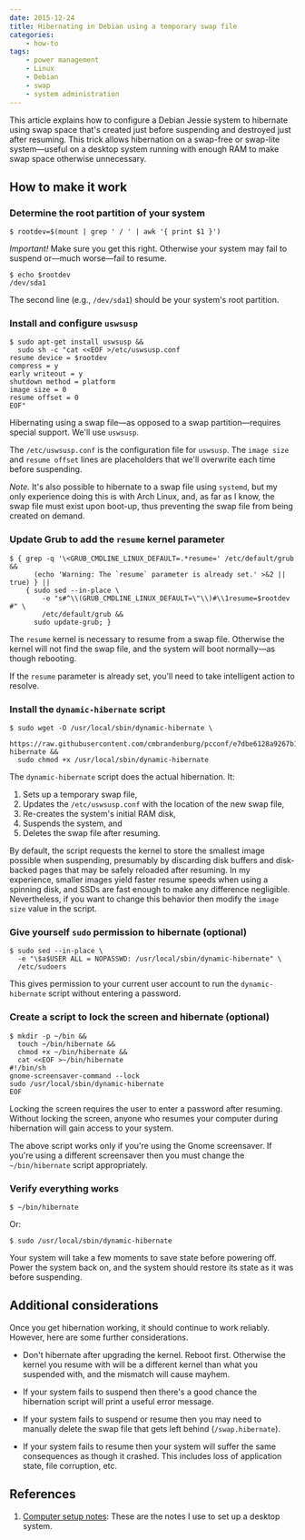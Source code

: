 ```yaml
---
date: 2015-12-24
title: Hibernating in Debian using a temporary swap file
categories:
    - how-to
tags:
    - power management
    - Linux
    - Debian
    - swap
    - system administration
---
```


This article explains how to configure a Debian Jessie system to
hibernate using swap space that's created just before suspending and
destroyed just after resuming. This trick allows hibernation on a
swap-free or swap-lite system—useful on a desktop system running with
enough RAM to make swap space otherwise unnecessary.

## How to make it work

### Determine the root partition of your system

```
$ rootdev=$(mount | grep ' / ' | awk '{ print $1 }')
```

_Important!_ Make sure you get this right. Otherwise your system may
fail to suspend or—much worse—fail to resume.

```
$ echo $rootdev
/dev/sda1
```

The second line (e.g., `/dev/sda1`) should be your system's root
partition.

### Install and configure `uswsusp`

```
$ sudo apt-get install uswsusp &&
  sudo sh -c "cat <<EOF >/etc/uswsusp.conf
resume device = $rootdev
compress = y
early writeout = y
shutdown method = platform
image size = 0
resume offset = 0
EOF"
```

Hibernating using a swap file—as opposed to a swap partition—requires
special support. We'll use `uswsusp`.

The `/etc/uswsusp.conf` is the configuration file for `uswsusp`. The
`image size` and `resume offset` lines are placeholders that we'll
overwrite each time before suspending.

_Note._ It's also possible to hibernate to a swap file using `systemd`,
but my only experience doing this is with Arch Linux, and, as far as I
know, the swap file must exist upon boot-up, thus preventing the swap
file from being created on demand.

### Update Grub to add the `resume` kernel parameter

```
$ { grep -q '\<GRUB_CMDLINE_LINUX_DEFAULT=.*resume=' /etc/default/grub &&
      (echo 'Warning: The `resume` parameter is already set.' >&2 || true) } ||
    { sudo sed --in-place \
        -e "s#^\\(GRUB_CMDLINE_LINUX_DEFAULT=\"\\)#\\1resume=$rootdev #" \
        /etc/default/grub &&
      sudo update-grub; }
```

The `resume` kernel is necessary to resume from a swap file.
Otherwise the kernel will not find the swap file, and the system will
boot normally—as though rebooting.

If the `resume` parameter is already set, you'll need to take
intelligent action to resolve.

### Install the `dynamic-hibernate` script

```
$ sudo wget -O /usr/local/sbin/dynamic-hibernate \
    https://raw.githubusercontent.com/cmbrandenburg/pcconf/e7dbe6128a9267b1f55fed27b22fcbfdc1734b3e/bin/dynamic-hibernate &&
  sudo chmod +x /usr/local/sbin/dynamic-hibernate
```

The `dynamic-hibernate` script does the actual hibernation. It:

1. Sets up a temporary swap file,
1. Updates the `/etc/uswsusp.conf` with the location of the new swap
   file,
1. Re-creates the system's initial RAM disk,
1. Suspends the system, and
1. Deletes the swap file after resuming.

By default, the script requests the kernel to store the smallest image
possible when suspending, presumably by discarding disk buffers and
disk-backed pages that may be safely reloaded after resuming. In my
experience, smaller images yield faster resume speeds when using a
spinning disk, and SSDs are fast enough to make any difference
negligible. Nevertheless, if you want to change this behavior then
modify the `image size` value in the script.

### Give yourself `sudo` permission to hibernate (optional)

```
$ sudo sed --in-place \
  -e "\$a$USER ALL = NOPASSWD: /usr/local/sbin/dynamic-hibernate" \
  /etc/sudoers
```

This gives permission to your current user account to run the
`dynamic-hibernate` script without entering a password.

### Create a script to lock the screen and hibernate (optional)

```
$ mkdir -p ~/bin &&
  touch ~/bin/hibernate &&
  chmod +x ~/bin/hibernate &&
  cat <<EOF >~/bin/hibernate
#!/bin/sh
gnome-screensaver-command --lock
sudo /usr/local/sbin/dynamic-hibernate
EOF
```

Locking the screen requires the user to enter a password after resuming.
Without locking the screen, anyone who resumes your computer during
hibernation will gain access to your system.

The above script works only if you're using the Gnome screensaver. If
you're using a different screensaver then you must change the
`~/bin/hibernate` script appropriately.

### Verify everything works

```
$ ~/bin/hibernate
```

Or:

```
$ sudo /usr/local/sbin/dynamic-hibernate
```

Your system will take a few moments to save state before powering off.
Power the system back on, and the system should restore its state as it
was before suspending.

## Additional considerations

Once you get hibernation working, it should continue to work reliably.
However, here are some further considerations.

* Don't hibernate after upgrading the kernel. Reboot first. Otherwise
  the kernel you resume with will be a different kernel than what you
  suspended with, and the mismatch will cause mayhem.

* If your system fails to suspend then there's a good chance the
  hibernation script will print a useful error message.

* If your system fails to suspend or resume then you may need to
  manually delete the swap file that gets left behind
  (`/swap.hibernate`).

* If your system fails to resume then your system will suffer the same
  consequences as though it crashed. This includes loss of application
  state, file corruption, etc.

## References

1. [Computer setup notes](https://github.com/cmbrandenburg/computer-setup/blob/7fac2b15d98d3c69bb35b155e05336d700f844da/README.md#hibernation):
  These are the notes I use to set up a desktop system.
